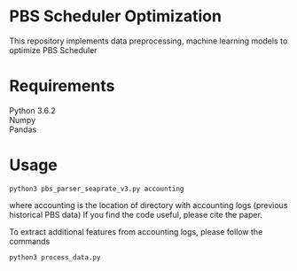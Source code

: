 # PBS Scheduler Optimization

This repository implements data preprocessing, machine learning models to optimize PBS Scheduler


# Requirements

Python 3.6.2 <br />
Numpy <br />
Pandas <br />


# Usage

```
python3 pbs_parser_seaprate_v3.py accounting
```
 where
	accounting is the location of directory with accounting logs (previous historical PBS data)
If you find the code useful, please cite the paper.


To extract additional features from accounting logs, please follow the commands

```
python3 process_data.py
```



